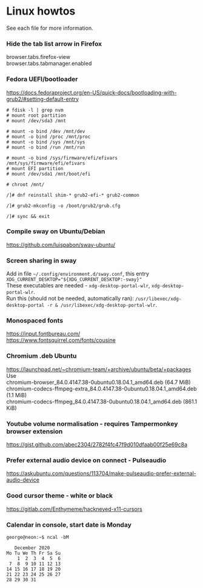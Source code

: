 # Linux howtos
See each file for more information. 

### Hide the tab list arrow in Firefox
browser.tabs.firefox-view  
browser.tabs.tabmanager.enabled

### Fedora UEFI/bootloader
https://docs.fedoraproject.org/en-US/quick-docs/bootloading-with-grub2/#setting-default-entry
```
# fdisk -l | grep nvm
# mount root partition
# mount /dev/sda3 /mnt

# mount -o bind /dev /mnt/dev
# mount -o bind /proc /mnt/proc
# mount -o bind /sys /mnt/sys
# mount -o bind /run /mnt/run

# mount -o bind /sys/firmware/efi/efivars /mnt/sys/firmware/efi/efivars
# mount EFI partition
# mount /dev/sda1 /mnt/boot/efi

# chroot /mnt/

/]# dnf reinstall shim-* grub2-efi-* grub2-common

/]# grub2-mkconfig -o /boot/grub2/grub.cfg

/]# sync && exit
```

### Compile sway on Ubuntu/Debian
https://github.com/luispabon/sway-ubuntu/

### Screen sharing in sway
Add in file `~/.config/environment.d/sway.conf`, this entry `XDG_CURRENT_DESKTOP="${XDG_CURRENT_DESKTOP:-sway}"`   
These executables are needed - `xdg-desktop-portal-wlr`, `xdg-desktop-portal-wlr`.  
Run this (should not be needed, automatically ran): `/usr/libexec/xdg-desktop-portal -r & /usr/libexec/xdg-desktop-portal-wlr`.   

### Monospaced fonts  
https://input.fontbureau.com/  
https://www.fontsquirrel.com/fonts/cousine

### Chromium .deb Ubuntu
https://launchpad.net/~chromium-team/+archive/ubuntu/beta/+packages  
Use  
chromium-browser_84.0.4147.38-0ubuntu0.18.04.1_amd64.deb (64.7 MiB)  
chromium-codecs-ffmpeg-extra_84.0.4147.38-0ubuntu0.18.04.1_amd64.deb (1.1 MiB)  
chromium-codecs-ffmpeg_84.0.4147.38-0ubuntu0.18.04.1_amd64.deb (861.1 KiB)  

### Youtube volume normalisation - requires Tampermonkey browser extension
https://gist.github.com/abec2304/2782f4fc47f9d010dfaab00f25e69c8a

### Prefer external audio device on connect - Pulseaudio
https://askubuntu.com/questions/113704/make-pulseaudio-prefer-external-audio-device

### Good cursor theme - white or black
https://gitlab.com/Enthymeme/hackneyed-x11-cursors

### Calendar in console, start date is Monday
```
george@neon:~$ ncal -bM
```
```
   December 2020      
Mo Tu We Th Fr Sa Su  
    1  2  3  4  5  6  
 7  8  9 10 11 12 13  
14 15 16 17 18 19 20  
21 22 23 24 25 26 27  
28 29 30 31
```
